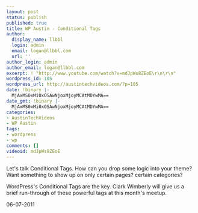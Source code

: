 ```yaml
---
layout: post
status: publish
published: true
title: WP Austin - Conditional Tags
author:
  display_name: llbbl
  login: admin
  email: logan@llbbl.com
  url: ''
author_login: admin
author_email: logan@llbbl.com
excerpt: ! "http://www.youtube.com/watch?v=mdJpWs8ZEoE\r\n\r\n"
wordpress_id: 105
wordpress_url: http://austintechvideos.com/?p=105
date: !binary |-
  MjAxMS0xMi0xOSAwNjoxMjoyMCAtMDYwMA==
date_gmt: !binary |-
  MjAxMS0xMi0xOSAwNjoxMjoyMCAtMDYwMA==
categories:
- AustinTechVideos
- WP Austin
tags:
- wordpress
- wp
comments: []
videoid: mdJpWs8ZEoE
---
```

<p>Let's talk Conditional Tags. How can you drop some logic into your theme? Want something to show up on
only certain pages? certain categories?</p>
<p>WordPress's Conditional Tags are the key. Clark Wimberly will give us a brief run-through of these powerful
tags at this month's meetup.</p>
<p>06-07-2011</p>
